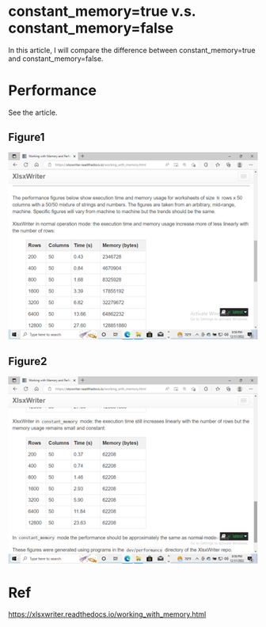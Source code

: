 # constant_memory=true v.s. constant_memory=false
In this article, I will compare the difference between constant_memory=true and constant_memory=false.
# Performance
See the article.
## Figure1
![Alt text](https://github.com/40843245/Python_Application/blob/main/Python/Convert%20Python%20to%20Excel/xlsxwriter/memory%20management/constant_memory%20_Performance.png)


## Figure2
<img src=
"https://github.com/40843245/Python_Application/blob/main/Python/Convert%20Python%20to%20Excel/xlsxwriter/memory%20management/constant_memory%20_Performance2.png" 
title="Github Logo">

# Ref
https://xlsxwriter.readthedocs.io/working_with_memory.html
